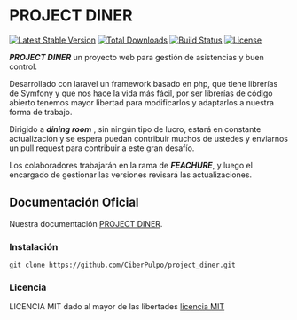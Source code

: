 PROJECT DINER
======================

[![Latest Stable Version](https://poser.pugx.org/laravel/framework/version.png)](https://packagist.org/packages/laravel/framework) [![Total Downloads](https://poser.pugx.org/laravel/framework/d/total.png)](https://packagist.org/packages/laravel/framework) [![Build Status](https://travis-ci.org/laravel/framework.png)](https://travis-ci.org/laravel/framework) [![License](https://poser.pugx.org/laravel/framework/license.png)](https://packagist.org/packages/laravel/framework)

***PROJECT DINER*** un proyecto web para gestión de asistencias y buen control.

Desarrollado con laravel un framework basado en php, que tiene librerías de Symfony y que nos hace la vida más fácil, por ser librerías de código abierto tenemos mayor libertad para modificarlos y adaptarlos a nuestra forma de trabajo.

Dirigido a ***dining room*** , sin ningún tipo de lucro, estará en constante actualización y se espera puedan contribuir muchos de ustedes y enviarnos un pull request para contribuir a este gran desafío.

Los colaboradores trabajarán en la rama de ***FEACHURE***, y luego el encargado de gestionar las versiones revisará las actualizaciones.


## Documentación Oficial

Nuestra documentación [PROJECT DINER](https://readthedocs.org/).

### Instalación

	git clone https://github.com/CiberPulpo/project_diner.git

### Licencia

LICENCIA MIT dado al mayor de las libertades [licencia MIT](http://opensource.org/licenses/MIT)